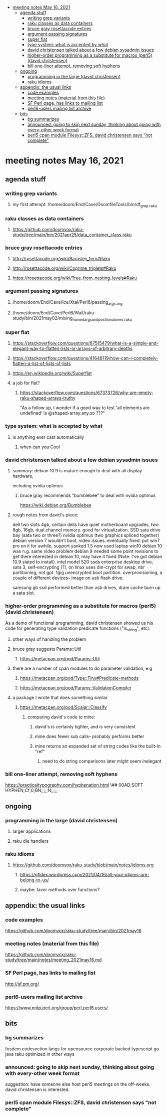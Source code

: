 - [meeting notes May 16, 2021](#org29b834f)
  - [agenda stuff](#org1951eb5)
    - [writing grep variants](#org99f53d7)
    - [raku classes as data containers](#org2222168)
    - [bruce gray rosettacode entries](#orge96626d)
    - [argument passing signatures](#org17cc102)
    - [super flat](#orgb3c8497)
    - [type system: what is accepted by what](#orgbaa392a)
    - [david christensen talked about a few debian sysadmin issues](#orgf245769)
    - [higher-order programming as a substitute for macros (perl5)  (david christensen)](#orgb3a0671)
    - [bill one-liner attempt, removing soft hyphens](#org401dc13)
  - [ongoing](#org4dd89d5)
    - [programming in the large (david christensen)](#orgf48ed8b)
    - [raku idioms](#orgda0598b)
  - [appendix: the usual links](#orgf19eadf)
    - [code examples](#org43c4574)
    - [meeting notes (material from this file)](#org9e9e99d)
    - [SF Perl page, has links to mailing list](#org363b0f9)
    - [perl6-users mailing list archive](#org9691a79)
  - [bits](#org48a74dd)
    - [bg summarizes](#orgc5b124e)
    - [announced: going to skip next sunday, thinking about going with every-other week format](#org08b23c3)
    - [perl5 cpan module  Filesys::ZFS, david christensen says "not complete"](#orgb45de4a)


<a id="org29b834f"></a>

# meeting notes May 16, 2021


<a id="org1951eb5"></a>

## agenda stuff


<a id="org99f53d7"></a>

### writing grep variants

1.  my first attempt: /home/doom/End/Cave/DoomfileTools/bin/df<sub>grep.raku</sub>


<a id="org2222168"></a>

### raku classes as data containers

1.  <https://github.com/doomvox/raku-study/tree/main/bin/2021apr25/data_container_class.raku>


<a id="orge96626d"></a>

### bruce gray rosettacode entries

1.  <http://rosettacode.org/wiki/Barnsley_fern#Raku>

2.  <http://rosettacode.org/wiki/Coprime_triplets#Raku>

3.  <https://rosettacode.org/wiki/Tree_from_nesting_levels#Raku>


<a id="org17cc102"></a>

### argument passing signatures

1.  /home/doom/End/Cave/Ice/Xtal/Perl6/passing<sub>args.org</sub>

2.  /home/doom/End/Cave/Perl6/Wall/raku-study/bin/2021may02/mixing<sub>named</sub><sub>args</sub><sub>and</sub><sub>positional</sub><sub>ones.raku</sub>


<a id="orgb3c8497"></a>

### super flat

1.  <https://stackoverflow.com/questions/67515479/what-is-a-simple-and-elegant-way-to-flatten-lists-or-arrays-of-arbitrary-depths>

2.  <https://stackoverflow.com/questions/41648119/how-can-i-completely-flatten-a-list-of-lists-of-lists>

3.  <https://en.wikipedia.org/wiki/Superflat>

4.  a job for flat?

    1.  <https://stackoverflow.com/questions/67373726/why-are-empty-raku-shaped-arrays-truthy>
    
        "As a follow up, I wonder if a good way to test 'all elements are undefined' is @shaped-array.any.so ???"


<a id="orgbaa392a"></a>

### type system: what is accepted by what

1.  is anything ever cast automatically

    1.  when can you Cool


<a id="orgf245769"></a>

### david christensen talked about a few debian sysadmin issues

1.  summary: debian 10.9 is mature enough to deal with all display hardware,

    including nvidia optimus
    
    1.  bruce gray recommends "bumblebee" to deal with nvidia optimus
    
        <https://wiki.debian.org/Bumblebee>

2.  rough notes from david's piece:

    dell two slots 4gb, certain dells have quiet motherboard upgrades, two 8gb, 16gb, dual channel memory. good for virtualization. SSD sata drive bay (sata two or three?) nvidia optimus (two graphics spliced together) debian version 7 wouldn't boot, video issues. eventually fixed. put win7 pro on it for awhile, support yanked 1.5 new used laptop win10 debian 10 was n.g. same video problem debian 9 needed some point revisions to get there interested in debian 10, may have it fixed (Note: I've got debian 10.9 slated to install). intel model 520 ssds enterprise desktop drive, sata 3, self-encrypting (?), on linux uses dm-crypt for swap, nbr partitioning, not gpt. 1gig unencrypted boot partition. overprovisioning, a couple of different devices&#x2013; image on usb flash drive.
    
    samsung gb ssd performed better than usb drives, dram cache burn up a sata slot.


<a id="orgb3a0671"></a>

### higher-order programming as a substitute for macros (perl5)  (david christensen)

As a demo of functional programming, david christensen showed us his code for generating type validation predicate functions ("is<sub>string</sub>", etc).

1.  other ways of handling the problem

2.  bruce gray suggests Params::Util

    1.  <https://metacpan.org/pod/Params::Util>

3.  there are a number of cpan modules to do parameter validation, e.g

    1.  <https://metacpan.org/pod/Type::Tiny#Predicate-methods>
    
    2.  <https://metacpan.org/pod/Params::ValidationCompiler>

4.  a package I wrote that does something similar

    1.  <https://metacpan.org/pod/Scalar::Classify>
    
        1.  comparing david's code to mine:
        
            1.  david's is certainly tighter, and is very consistent
            
            2.  mine does fewer sub calls&#x2013; probably performs better
            
            3.  mine returns an expanded set of string codes like the built-in "ref"
            
                1.  need to do string comparisons later might seem inelegant


<a id="org401dc13"></a>

### bill one-liner attempt, removing soft hyphens

<https://practicaltypography.com/hyphenation.html> \\## 00AD;SOFT HYPHEN;Cf;0;BN;;;;;N;;;;;


<a id="org4dd89d5"></a>

## ongoing


<a id="orgf48ed8b"></a>

### programming in the large (david christensen)

1.  larger applications

2.  raku die handlers


<a id="orgda0598b"></a>

### raku idioms

1.  <https://github.com/doomvox/raku-study/blob/main/notes/idioms.org>

    1.  <https://gfldex.wordpress.com/2021/04/16/all-your-idioms-are-belong-to-us/>
    
    2.  maybe: favor methods over functions?


<a id="orgf19eadf"></a>

## appendix: the usual links


<a id="org43c4574"></a>

### code examples

<https://github.com/doomvox/raku-study/tree/main/bin/2021may16>


<a id="org9e9e99d"></a>

### meeting notes (material from this file)

<https://github.com/doomvox/raku-study/tree/main/notes/meeting_2021may16.md>


<a id="org363b0f9"></a>

### SF Perl page, has links to mailing list

<http://sf.pm.org/>


<a id="org9691a79"></a>

### perl6-users mailing list archive

<https://www.nntp.perl.org/group/perl.perl6.users/>


<a id="org48a74dd"></a>

## bits


<a id="orgc5b124e"></a>

### bg summarizes

fosdem codesection langs for opensource corporate backed typescript go java raku optimized in other ways


<a id="org08b23c3"></a>

### announced: going to skip next sunday, thinking about going with every-other week format

suggestion: have someone else host perl5 meetings on the off-weeks. david christensen is interested.


<a id="orgb45de4a"></a>

### perl5 cpan module  Filesys::ZFS, david christensen says "not complete"
